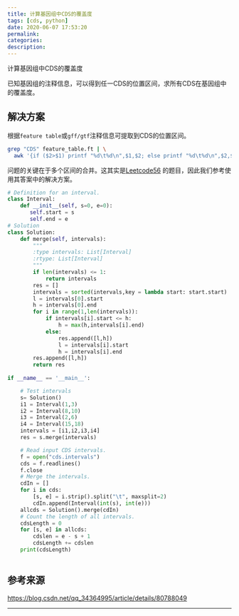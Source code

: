 ```yaml
---
title: 计算基因组中CDS的覆盖度
tags: [cds, python]
date: 2020-06-07 17:53:20
permalink:
categories:
description:
---
```

<p class="description">计算基因组中CDS的覆盖度</p>

<!-- more -->

已知基因组的注释信息，可以得到任一CDS的位置区间，求所有CDS在基因组中的覆盖度。

## 解决方案

根据`feature table`或`gff/gtf`注释信息可提取到CDS的位置区间。

```bash
grep "CDS" feature_table.ft | \
  awk '{if ($2>$1) printf "%d\t%d\n",$1,$2; else printf "%d\t%d\n",$2,$1}' > cds.interval
```

问题的关键在于多个区间的合并。这其实是[Leetcode56](https://leetcode-cn.com/problems/merge-intervals/solution/he-bing-qu-jian-by-leetcode-solution/) 的题目，因此我们参考使用其答案中的解决方案。

```python
# Definition for an interval.
class Interval:
    def __init__(self, s=0, e=0):
       self.start = s
       self.end = e
# Solution
class Solution:
    def merge(self, intervals):
        """
        :type intervals: List[Interval]
        :rtype: List[Interval]
        """
        if len(intervals) <= 1:
            return intervals
        res = []
        intervals = sorted(intervals,key = lambda start: start.start)
        l = intervals[0].start
        h = intervals[0].end
        for i in range(1,len(intervals)):
            if intervals[i].start <= h:
                h = max(h,intervals[i].end)
            else:
                res.append([l,h])
                l = intervals[i].start
                h = intervals[i].end
        res.append([l,h])
        return res
    
if __name__ == '__main__':

    # Test intervals
    s= Solution()
    i1 = Interval(1,3)
    i2 = Interval(8,10)
    i3 = Interval(2,6)
    i4 = Interval(15,18)
    intervals = [i1,i2,i3,i4]
    res = s.merge(intervals)

    # Read input CDS intervals.
    f = open("cds.intervals")
    cds = f.readlines()
    f.close
    # Merge the intervals.
    cdIn = []
    for i in cds:
        [s, e] = i.strip().split("\t", maxsplit=2)
        cdIn.append(Interval(int(s), int(e)))
    allcds = Solution().merge(cdIn)
    # Count the length of all intervals.
    cdsLength = 0
    for [s, e] in allcds:
        cdslen = e - s + 1
        cdsLength += cdslen
    print(cdsLength)
   
```



## 参考来源

https://blog.csdn.net/qq_34364995/article/details/80788049

<hr />